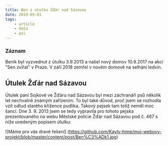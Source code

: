 ```yaml
---
title: Ben z útulku Žďár nad Sázavou
date: 2019-05-01
tags: 
    - article
    - data
    - psi
---
```

### Záznam
Beník byl vyzvednut z útulku 3.9.2013 a našel nový domov 10.9.2017 na akci "Sen zvířat" v Praze. V září 2018 zemřel v novém domově na selhání ledvin.

## Útulek Žďár nad Sázavou
Útulek paní Sojkové ve Žďáru nad Sázavou byl mezi záchranáři psů několik let nechvalně známým zařízením. To byl také důvod, proč jsem se rozhodla vzít odtud starého křížence pudlíka. Takový pejsek tam totiž neměl moc šancí. Dne 3. 9. 2013 jsem se tedy vypravila pro tohoto pejska prezentovaného na webu Městské policie Žďár nad Sázavou pod č. 467 s níže uvedeným popisem útulku:

![Máme pro vás dravé řešení]
(https://github.com/Kayly-hime/muj-webovy-projekt/blob/master/content/post/Ben%C3%ADk1.jpg)
